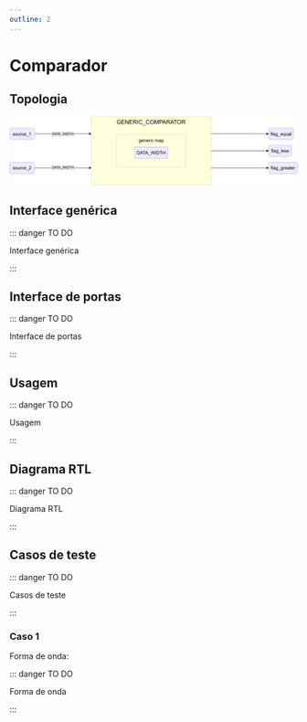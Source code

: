 ```yaml
---
outline: 2
---
```


# Comparador

## Topologia

![alt text](/public/images/reference/report_components/generic_comparator.drawio.svg)

## Interface genérica

::: danger TO DO

Interface genérica

:::

## Interface de portas

::: danger TO DO

Interface de portas

:::

## Usagem

::: danger TO DO

Usagem

:::

## Diagrama RTL

<pan-container>

::: danger TO DO

Diagrama RTL

:::

</pan-container>

## Casos de teste

::: danger TO DO

Casos de teste

:::

### Caso 1 <Badge type="info" text="tb_GENERIC_COMPARATOR_case_1" />

<pan-container>
Forma de onda:

::: danger TO DO

Forma de onda

:::
</pan-container>
